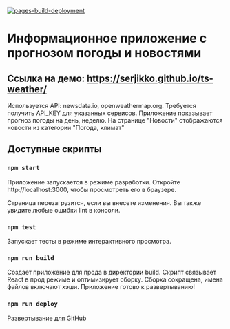 [![pages-build-deployment](https://github.com/serjikko/ts-weather/actions/workflows/pages/pages-build-deployment/badge.svg?branch=buil2)](https://github.com/serjikko/ts-weather/actions/workflows/pages/pages-build-deployment)


# Информационное приложение с прогнозом погоды и новостями 
## Ссылка на демо: https://serjikko.github.io/ts-weather/
Используется API: newsdata.io, openweathermap.org. Требуется получить API_KEY для указанных сервисов.
Приложение показывает прогноз погоды на день, неделю. На странице "Новости" отображаются новости из категории "Погода, климат"

## Доступные скрипты

### `npm start`

Приложение запускается в режиме разработки.
Откройте http://localhost:3000, чтобы просмотреть его в браузере.

Страница перезагрузится, если вы внесете изменения.
Вы также увидите любые ошибки lint в консоли.

### `npm test`

Запускает тесты в режиме интерактивного просмотра.

### `npm run build`

Создает приложение для прода в директории build.
Скрипт связывает React в прод режиме и оптимизирует сборку. Сборка сокращена, имена файлов включают хэши.
Приложение готово к развертыванию!

### `npm run deploy`

Развертывание для GitHub


